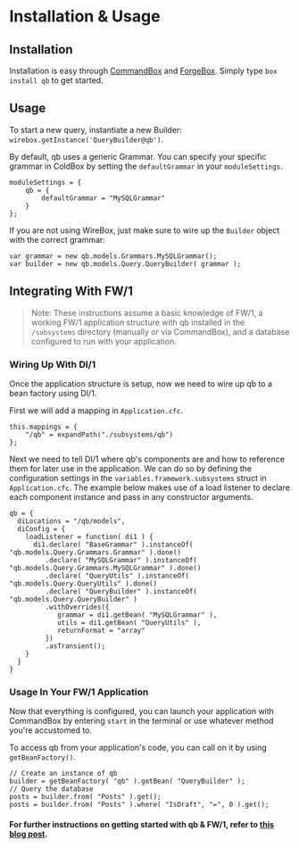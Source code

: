 # Installation & Usage

## Installation

Installation is easy through [CommandBox](https://www.ortussolutions.com/products/commandbox) and [ForgeBox](https://www.forgebox.io/). Simply type `box install qb` to get started.

## Usage

To start a new query, instantiate a new Builder: `wirebox.getInstance('QueryBuilder@qb')`.

By default, qb uses a generic Grammar. You can specify your specific grammar in ColdBox by setting the `defaultGrammar` in your `moduleSettings`.

```text
moduleSettings = {
    qb = {
        defaultGrammar = "MySQLGrammar"
    }
};
```

If you are not using WireBox, just make sure to wire up the `Builder` object with the correct grammar:

```text
var grammar = new qb.models.Grammars.MySQLGrammar();
var builder = new qb.models.Query.QueryBuilder( grammar );
```

## Integrating With FW/1

> Note: These instructions assume a basic knowledge of FW/1, a working FW/1 application structure with qb installed in the `/subsystems` directory \(manually or via CommandBox\), and a database configured to run with your application.

### Wiring Up With DI/1

Once the application structure is setup, now we need to wire up qb to a bean factory using DI/1.

First we will add a mapping in `Application.cfc`.

```text
this.mappings = {
    "/qb" = expandPath("./subsystems/qb")
};
```

Next we need to tell DI/1 where qb's components are and how to reference them for later use in the application. We can do so by defining the configuration settings in the `variables.framework.subsystems` struct in `Application.cfc`. The example below makes use of a load listener to declare each component instance and pass in any constructor arguments.

```text
qb = {
  diLocations = "/qb/models",
  diConfig = {
    loadListener = function( di1 ) {
      di1.declare( "BaseGrammar" ).instanceOf( "qb.models.Query.Grammars.Grammar" ).done()
         .declare( "MySQLGrammar" ).instanceOf( "qb.models.Query.Grammars.MySQLGrammar" ).done()
         .declare( "QueryUtils" ).instanceOf( "qb.models.Query.QueryUtils" ).done()
         .declare( "QueryBuilder" ).instanceOf( "qb.models.Query.QueryBuilder" )
         .withOverrides({
            grammar = di1.getBean( "MySQLGrammar" ),
            utils = di1.getBean( "QueryUtils" ),
            returnFormat = "array"
         })
         .asTransient();
    }
  }
}
```

### Usage In Your FW/1 Application

Now that everything is configured, you can launch your application with CommandBox by entering `start` in the terminal or use whatever method you're accustomed to.

To access qb from your application's code, you can call on it by using `getBeanFactory()`.

```text
// Create an instance of qb
builder = getBeanFactory( "qb" ).getBean( "QueryBuilder" );
// Query the database
posts = builder.from( "Posts" ).get();
posts = builder.from( "Posts" ).where( "IsDraft", "=", 0 ).get();
```

#### For further instructions on getting started with qb & FW/1, refer to [this blog post](http://tonyjunkes.com/blog/working-with-fw1-and-qb/).

